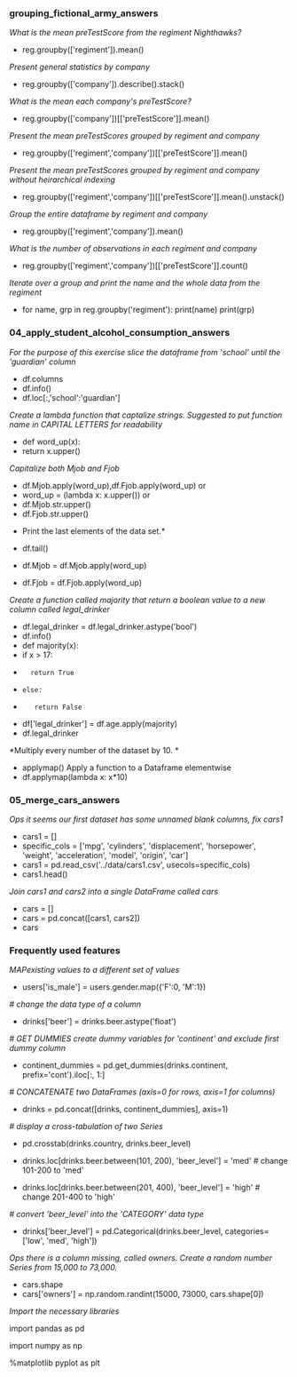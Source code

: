 ### grouping_fictional_army_answers


*What is the mean preTestScore from the regiment Nighthawks?*
- reg.groupby(['regiment']).mean()

*Present general statistics by company*
- reg.groupby(['company']).describe().stack()

*What is the mean each company's preTestScore?*
- reg.groupby(['company'])[['preTestScore']].mean()

*Present the mean preTestScores grouped by regiment and company*
- reg.groupby(['regiment','company'])[['preTestScore']].mean()

*Present the mean preTestScores grouped by regiment and company without heirarchical indexing*
- reg.groupby(['regiment','company'])[['preTestScore']].mean().unstack()

*Group the entire dataframe by regiment and company*
- reg.groupby(['regiment','company']).mean()

*What is the number of observations in each regiment and company*
- reg.groupby(['regiment','company'])[['preTestScore']].count()

*Iterate over a group and print the name and the whole data from the regiment*
- for name, grp in reg.groupby('regiment'):
    print(name)
    print(grp)


### 04_apply_student_alcohol_consumption_answers

*For the purpose of this exercise slice the dataframe from 'school' until the 'guardian' column*
- df.columns
- df.info()
- df.loc[:,'school':'guardian']

*Create a lambda function that captalize strings.  Suggested to put function name in CAPITAL LETTERS for readability*
- def word_up(x):
-    return x.upper()


*Capitalize both Mjob and Fjob*
- df.Mjob.apply(word_up),df.Fjob.apply(word_up)
or
- word_up = (lambda x: x.upper())
or
- df.Mjob.str.upper()
- df.Fjob.str.upper()

* Print the last elements of the data set.*
- df.tail()

- df.Mjob = df.Mjob.apply(word_up)
- df.Fjob = df.Fjob.apply(word_up)

*Create a function called majority that return a boolean value to a new column called legal_drinker*
- df.legal_drinker = df.legal_drinker.astype('bool')
- df.info()
- def majority(x):
-    if x > 17:
-       return True
-     else:
-        return False
        
- df['legal_drinker'] = df.age.apply(majority)
- df.legal_drinker


*Multiply every number of the dataset by 10. *
- applymap() Apply a function to a Dataframe elementwise
- df.applymap(lambda x: x*10)

### 05_merge_cars_answers

*Ops it seems our first dataset has some unnamed blank columns, fix cars1*
- cars1 = []
- specific_cols = ['mpg', 'cylinders', 'displacement', 'horsepower', 'weight', 'acceleration', 'model', 'origin', 'car']
- cars1 = pd.read_csv('../data/cars1.csv', usecols=specific_cols)
- cars1.head()

*Join cars1 and cars2 into a single DataFrame called cars*
- cars = []
- cars = pd.concat([cars1, cars2])
- cars

### Frequently used features
*MAPexisting values to a different set of values*
- users['is_male'] = users.gender.map({'F':0, 'M':1})

*# change the data type of a column*
- drinks['beer'] = drinks.beer.astype('float')

*# GET DUMMIES create dummy variables for 'continent' and exclude first dummy column*
- continent_dummies = pd.get_dummies(drinks.continent, prefix='cont').iloc[:, 1:]

*# CONCATENATE two DataFrames (axis=0 for rows, axis=1 for columns)*
- drinks = pd.concat([drinks, continent_dummies], axis=1)

*# display a cross-tabulation of two Series*
- pd.crosstab(drinks.country, drinks.beer_level)

- drinks.loc[drinks.beer.between(101, 200), 'beer_level'] = 'med'     # change 101-200 to 'med'
- drinks.loc[drinks.beer.between(201, 400), 'beer_level'] = 'high'    # change 201-400 to 'high'

*# convert 'beer_level' into the 'CATEGORY' data type*
- drinks['beer_level'] = pd.Categorical(drinks.beer_level, categories=['low', 'med', 'high'])

*Ops there is a column missing, called owners. Create a random number Series from 15,000 to 73,000.*
- cars.shape
- cars['owners'] = np.random.randint(15000, 73000, cars.shape[0])

*Import the necessary libraries*

import pandas as pd

import numpy as np

%matplotlib pyplot as plt
